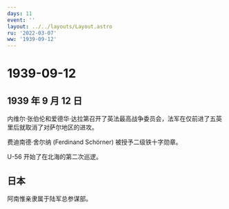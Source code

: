 ```yaml
---
days: 11
event: ''
layout: ../../layouts/Layout.astro
ru: '2022-03-07'
ww: '1939-09-12'
---
```


# 1939-09-12

## 1939 年 9 月 12 日

内维尔·张伯伦和爱德华·达拉第召开了英法最高战争委员会，法军在仅前进了五英里后就取消了对萨尔地区的进攻。

费迪南德·舍尔纳 (Ferdinand Schörner) 被授予二级铁十字勋章。

U-56 开始了在北海的第二次巡逻。

## 日本

阿南惟亲隶属于陆军总参谋部。